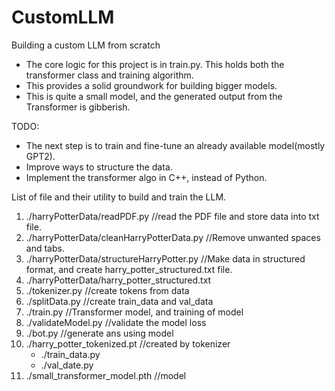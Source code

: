 # CustomLLM
Building a custom LLM from scratch
- The core logic for this project is in train.py. This holds both the transformer class and training algorithm.
- This provides a solid groundwork for building bigger models.
- This is quite a small model, and the generated output from the Transformer is gibberish.

TODO:
- The next step is to train and fine-tune an already available model(mostly GPT2).
- Improve ways to structure the data.
- Implement the transformer algo in C++, instead of Python.

List of file and their utility to build and train the LLM.
1. ./harryPotterData/readPDF.py                 //read the PDF file and store data into txt file.
2. ./harryPotterData/cleanHarryPotterData.py    //Remove unwanted spaces and tabs.
3. ./harryPotterData/structureHarryPotter.py    //Make data in structured format, and create harry_potter_structured.txt file.
4. ./harryPotterData/harry_potter_structured.txt    
5. ./tokenizer.py                               //create tokens from data
6. ./splitData.py                               //create train_data and val_data
7. ./train.py                                   //Transformer model, and training of model
8. ./validateModel.py                           //validate the model loss
8. ./bot.py                                     //generate ans using model
9. ./harry_potter_tokenized.pt                  //created by tokenizer
    - ./train_data.py
    - ./val_date.py
10. ./small_transformer_model.pth               //model
